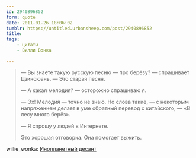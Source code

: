 ```yaml
---
id: 2940896852
form: quote
date: 2011-01-26 18:06:02
tumblr: https://untitled.urbansheep.com/post/2940896852
title: 
tags:
    - цитаты
    - Вилли Вонка

---
```


<blockquote>
<p>—&nbsp;Вы знаете такую русскую песню — про берёзу? — спрашивает Цзинсюань. — Это старая песня.</p>
<p>—&nbsp;А какая мелодия? — осторожно спрашиваю я.</p>
<p>—&nbsp;Эх! Мелодия — точно не знаю. Но слова такие, — с некоторым напряжением делает в уме обратный перевод с китайского, — «В лесу много берёз».</p>
<p>—&nbsp;Я спрошу у людей в Интернете.</p>
<p>Это хорошая отговорка. Она помогает выжить.</p>
</blockquote>

willie_wonka: <a href="http://willie-wonka.livejournal.com/533768.html">Инопланетный десант</a>
